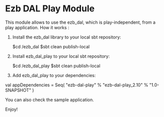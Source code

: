 Ezb DAL Play Module
=====================================

This module allows to use the ezb_dal, which is play-independent, from a play application.
How it works :

1. Install the ezb_dal library to your local sbt repository:

    $cd <where ezb_dal lives>/ezb_dal
    $sbt clean publish-local

2. Install ezb_dal_play to your local sbt repository:

    $cd <where ezb_dal_play lives>/ezb_dal_play
    $sbt clean publish-local

3. Add ezb_dal_play to your dependencies:

  val appDependencies = Seq(
    "ezb-dal-play" % "ezb-dal-play_2.10" % "1.0-SNAPSHOT"
  )


You can also check the sample application.

Enjoy!